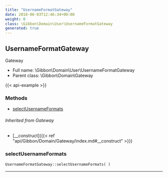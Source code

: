 ```yaml
---
title: "UsernameFormatGateway"
date: 2018-06-03T12:46:34+00:00
weight: 0
class: \Gibbon\Domain\User\UsernameFormatGateway
generated: true
---
```


## UsernameFormatGateway

Gateway



* Full name: \Gibbon\Domain\User\UsernameFormatGateway
* Parent class: \Gibbon\Domain\Gateway

{{< api-example >}} 



### Methods

- [selectUsernameFormats](#selectusernameformats)




###### Inherited from Gateway
- [__construct]({{< ref "api/Gibbon/Domain/Gateway/index.md#__construct" >}})



### selectUsernameFormats



```php
UsernameFormatGateway::selectUsernameFormats( )
```









---

